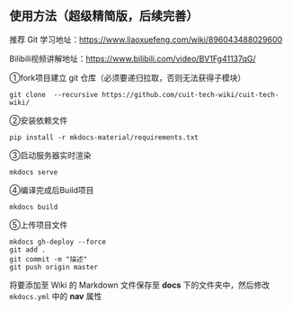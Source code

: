 ## 使用方法（超级精简版，后续完善）

推荐 Git 学习地址：https://www.liaoxuefeng.com/wiki/896043488029600

Bilibili视频讲解地址：https://www.bilibili.com/video/BV1Fg41137qG/



①fork项目建立 git 仓库（必须要递归拉取，否则无法获得子模块）

```
git clone  --recursive https://github.com/cuit-tech-wiki/cuit-tech-wiki/ 
```

②安装依赖文件

```
pip install -r mkdocs-material/requirements.txt
```

③启动服务器实时渲染

```
mkdocs serve
```

④编译完成后Build项目

```
mkdocs build
```

⑤上传项目文件

```
mkdocs gh-deploy --force
git add .
git commit -m "描述"
git push origin master
```



将要添加至 Wiki 的 Markdown 文件保存至  **docs** 下的文件夹中，然后修改 `mkdocs.yml` 中的 **nav** 属性

